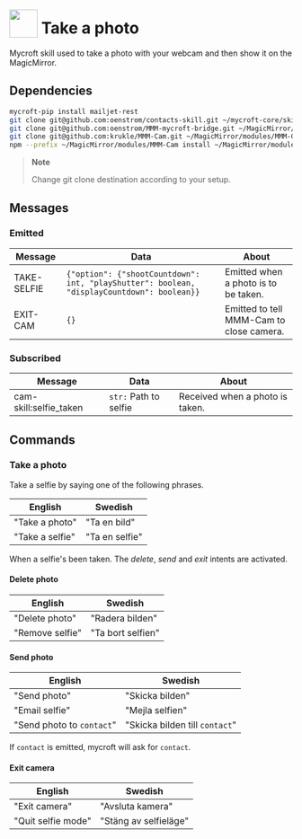 # <img src='https://raw.githubusercontent.com/FortAwesome/Font-Awesome/6.x/svgs/solid/camera-retro.svg' card_color='#40db60' width='50' height='50' style='vertical-align:bottom'/> Take a photo

Mycroft skill used to take a photo with your webcam and then show it on the MagicMirror.

## Dependencies

```bash
mycroft-pip install mailjet-rest
git clone git@github.com:oenstrom/contacts-skill.git ~/mycroft-core/skills/contacts-skill
git clone git@github.com:oenstrom/MMM-mycroft-bridge.git ~/MagicMirror/modules/MMM-mycroft-bridge
git clone git@github.com:krukle/MMM-Cam.git ~/MagicMirror/modules/MMM-Cam
npm --prefix ~/MagicMirror/modules/MMM-Cam install ~/MagicMirror/modules/MMM-Cam
```

> **Note**
>
> Change git clone destination according to your setup.

## Messages

### Emitted

| Message | Data | About |
| ------- | ---- | ----- |
| TAKE-SELFIE | `{"option": {"shootCountdown": int, "playShutter": boolean, "displayCountdown": boolean}}` | Emitted when a photo is to be taken. |
| EXIT-CAM | `{}` | Emitted to tell MMM-Cam to close camera. |

### Subscribed

| Message | Data | About |
| ------- | ---- | ----- |
| cam-skill:selfie_taken | `str:` Path to selfie | Received when a photo is taken. |

## Commands

### Take a photo

Take a selfie by saying one of the following phrases.

| English | Swedish |
| ------- | ------- |
| "Take a photo" | "Ta en bild" |
| "Take a selfie" | "Ta en selfie" |

When a selfie's been taken. The *delete*, *send* and *exit* intents are activated.

#### Delete photo

| English | Swedish |
| ------- | ------- |
| "Delete photo" | "Radera bilden" |
| "Remove selfie" | "Ta bort selfien" |

#### Send photo

| English | Swedish |
| ------- | ------- |
| "Send photo" | "Skicka bilden" |
| "Email selfie" | "Mejla selfien" |
| "Send photo to `contact`" | "Skicka bilden till `contact`" |

If `contact` is emitted, mycroft will ask for `contact`.

#### Exit camera

| English | Swedish |
| ------- | ------- |
| "Exit camera" | "Avsluta kamera" |
| "Quit selfie mode" | "Stäng av selfieläge" |
